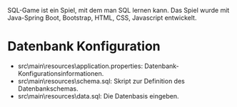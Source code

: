 SQL-Game ist ein Spiel, mit dem man SQL lernen kann. Das Spiel wurde mit Java-Spring Boot, Bootstrap, HTML, CSS, Javascript entwickelt.
# Datenbank Konfiguration
- src\main\resources\application.properties: Datenbank-Konfigurationsinformationen.
- src\main\resources\schema.sql: Skript zur Definition des Datenbankschemas.
- src\main\resources\data.sql: Die Datenbasis eingeben.
